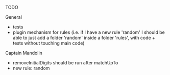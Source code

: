 TODO

General

* tests
* plugin mechanism for rules (i.e. if I have a new rule 'random' I should be able to just add a folder 'random' inside a folder 'rules', with code + tests without touching main code)

Captain Mandolin

* removeInitialDigits should be run after matchUpTo
* new rule: random